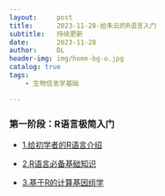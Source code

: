 ```yaml
---
layout:     post
title:      2023-11-28-给朱云的R语言入门
subtitle:   持续更新
date:       2023-11-28
author:     DL
header-img: img/home-bg-o.jpg
catalog: true
tags:
    - 生物信息学基础

---
```


### 第一阶段：R语言极简入门

- [1.给初学者的R语言介绍](https://kaopubear.top/blog/2017-03-06-rintro2sibs/)

- [2.R语言必备基础知识](https://kaopubear.top/blog/2018-12-11-rbasic/)

- [3.基于R的计算基因组学](https://compgenomr.kaopubear.top/)
